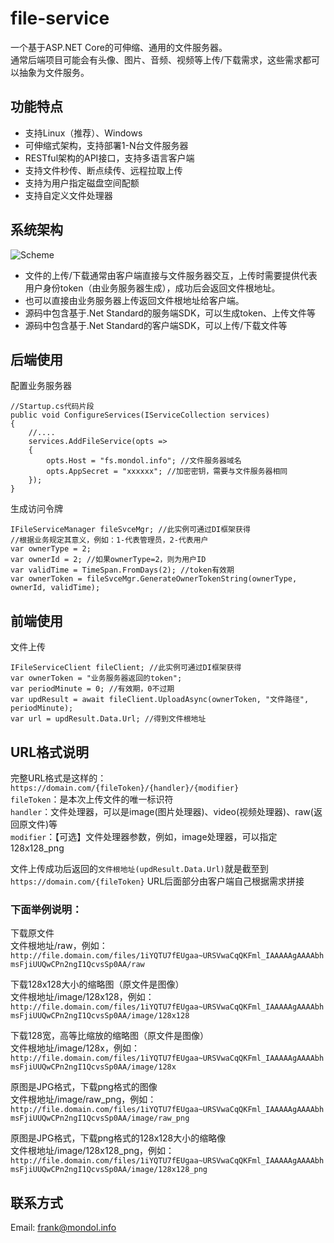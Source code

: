 # file-service
一个基于ASP.NET Core的可伸缩、通用的文件服务器。  
通常后端项目可能会有头像、图片、音频、视频等上传/下载需求，这些需求都可以抽象为文件服务。

## 功能特点
* 支持Linux（推荐）、Windows
* 可伸缩式架构，支持部署1-N台文件服务器
* RESTful架构的API接口，支持多语言客户端
* 支持文件秒传、断点续传、远程拉取上传
* 支持为用户指定磁盘空间配额
* 支持自定义文件处理器

## 系统架构
![Scheme](https://raw.githubusercontent.com/md-frank/file-service/master/doc/fs-scheme.jpg)

* 文件的上传/下载通常由客户端直接与文件服务器交互，上传时需要提供代表用户身份token（由业务服务器生成），成功后会返回文件根地址。  
* 也可以直接由业务服务器上传返回文件根地址给客户端。
* 源码中包含基于.Net Standard的服务端SDK，可以生成token、上传文件等
* 源码中包含基于.Net Standard的客户端SDK，可以上传/下载文件等

## 后端使用

配置业务服务器
```
//Startup.cs代码片段
public void ConfigureServices(IServiceCollection services)
{
    //....
    services.AddFileService(opts =>
    {
        opts.Host = "fs.mondol.info"; //文件服务器域名
        opts.AppSecret = "xxxxxx"; //加密密钥，需要与文件服务器相同
    });
}
```

生成访问令牌
```
IFileServiceManager fileSvceMgr; //此实例可通过DI框架获得
//根据业务规定其意义，例如：1-代表管理员，2-代表用户
var ownerType = 2;
var ownerId = 2; //如果ownerType=2，则为用户ID
var validTime = TimeSpan.FromDays(2); //token有效期
var ownerToken = fileSvceMgr.GenerateOwnerTokenString(ownerType, ownerId, validTime);
```

## 前端使用
文件上传
```
IFileServiceClient fileClient; //此实例可通过DI框架获得
var ownerToken = "业务服务器返回的token";
var periodMinute = 0; //有效期，0不过期
var updResult = await fileClient.UploadAsync(ownerToken, "文件路径", periodMinute);
var url = updResult.Data.Url; //得到文件根地址
```

## URL格式说明
完整URL格式是这样的：`https://domain.com/{fileToken}/{handler}/{modifier}`  
`fileToken`：是本次上传文件的唯一标识符  
`handler`：文件处理器，可以是image(图片处理器)、video(视频处理器)、raw(返回原文件)等  
`modifier`：【可选】文件处理器参数，例如，image处理器，可以指定128x128_png  

文件上传成功后返回的`文件根地址(updResult.Data.Url)`就是截至到`https://domain.com/{fileToken}` URL后面部分由客户端自己根据需求拼接  

### 下面举例说明：  

下载原文件  
文件根地址/raw，例如：  
`http://file.domain.com/files/1iYQTU7fEUgaa~URSVwaCqQKFml_IAAAAAgAAAAbhmsFjiUUQwCPn2ngI1QcvsSp0AA/raw`

下载128x128大小的缩略图（原文件是图像）  
文件根地址/image/128x128，例如：
`http://file.domain.com/files/1iYQTU7fEUgaa~URSVwaCqQKFml_IAAAAAgAAAAbhmsFjiUUQwCPn2ngI1QcvsSp0AA/image/128x128`

下载128宽，高等比缩放的缩略图（原文件是图像）  
文件根地址/image/128x，例如：
`http://file.domain.com/files/1iYQTU7fEUgaa~URSVwaCqQKFml_IAAAAAgAAAAbhmsFjiUUQwCPn2ngI1QcvsSp0AA/image/128x`

原图是JPG格式，下载png格式的图像  
文件根地址/image/raw_png，例如：
`http://file.domain.com/files/1iYQTU7fEUgaa~URSVwaCqQKFml_IAAAAAgAAAAbhmsFjiUUQwCPn2ngI1QcvsSp0AA/image/raw_png`

原图是JPG格式，下载png格式的128x128大小的缩略像  
文件根地址/image/128x128_png，例如：
`http://file.domain.com/files/1iYQTU7fEUgaa~URSVwaCqQKFml_IAAAAAgAAAAbhmsFjiUUQwCPn2ngI1QcvsSp0AA/image/128x128_png`

## 联系方式
Email: frank@mondol.info
